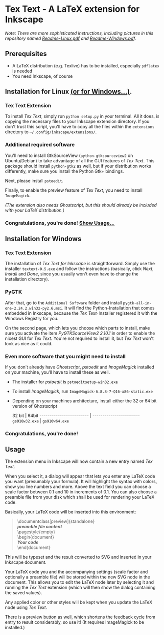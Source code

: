 # Tex Text - A LaTeX extension for Inkscape

*Note: There are more sophisticated instructions, including pictures in this repository named [Readme-Linux.pdf](https://bitbucket.org/pitgarbe/textext/raw/tip/Readme-Linux.pdf) and [Readme-Windows.pdf](https://bitbucket.org/pitgarbe/textext/raw/tip/Readme-Windows.pdf).*

## Prerequisites

- A LaTeX distribution (e.g. Texlive) has to be installed, especially `pdflatex` is needed
- You need Inkscape, of course


## Installation for Linux [(or for Windows...)](#markdown-header-installation-for-windows).

### Tex Text Extension

To install *Tex Text*, simply run `python setup.py` in your terminal.
All it does, is copying the necessary files to your Inkscape extension directory. If you don't trust this script, you'll have to copy all the files within the `extensions` directory to `~/.config/inkscape/extensions/`.

### Additional required software

You'll need to install GtkSourceView (`python-gtksourceview2` on Ubuntu/Debian) to take advantage of all the GUI features of *Tex Text*.
This package should install `python-gtk2` as well, but if your distribution works differently, make sure you install the Python Gtk+ bindings.

Next, please install `pstoedit`.

Finally, to enable the preview feature of *Tex Text*, you need to install `ImageMagick`.

*(The extension also needs Ghostscript, but this should already be included with your LaTeX distribution.)*

### Congratulations, you're done! [Show Usage...](#markdown-header-usage)


## Installation for Windows

### Tex Text Extension

The installation of *Tex Text for Inkscape* is straightforward.
Simply use the installer `textext-0.5.exe` and follow the instructions (basically, click *Next*, *Install* and *Done*, since you usually won't even have to change the installation directory).


### PyGTK

After that, go to the `Additional Software` folder and install `pygtk-all-in-one-2.24.2.win32-py2.6.msi`. It will find the Python-Installation that comes embedded in Inkscape, because the *Tex Text*-Installer registered it with the Windows Registry for you.

On the second page, which lets you choose which parts to install, make sure you activate the item *PyGTKSourceView2 2.10.1* in order to enable the nicest GUI for *Tex Text*. You're not required to install it, but *Tex Text* won't look as nice as it could.

### Even more software that you might need to install

If you don't already have *Ghostscript*, *pstoedit* and *ImageMagick* installed on your machine, you'll have to install these as well.

- The installer for *pstoedit* is `pstoeditsetup-win32.exe`
- To install *ImageMagick*, run `ImageMagick-6.8.8-7-Q16-x86-static.exe`
- Depending on your machines architecture, install either the 32 or 64 bit version of Ghostscript

  32 bit                  |  64bit
------------------------- | ------------------------
`gs910w32.exe`            | `gs910w64.exe`


### Congratulations, you're done!

## Usage

The extension menu in Inkscape will now contain a new entry named *Tex Text*.

When you select it, a dialog will appear that lets you enter any LaTeX code you want (presumably your formula). It will highlight the syntax with colors, show you line numbers and more. Above the text field you can choose a scale factor between 0.1 and 10 in increments of 0.1. You can also choose a preamble file from your disk which shall be used for rendering your LaTeX code.

Basically, your LaTeX code will be inserted into this environment:

> \documentclass[preview]{standalone}  
> ***preamble file content***  
> \pagestyle{empty}  
> \begin{document}  
> ***Your code***  
> \end{document}  

This will be typeset and the result converted to SVG and inserted in your Inkscape document.

Your LaTeX code you and the accompanying settings (scale factor and optionally a preamble file) will be stored within the new SVG node in the document. This allows you to edit the LaTeX node later by selecting it and running the *Tex Text* extension (which will then show the dialog containing the saved values).

Any applied color or other styles will be kept when you update the LaTeX node using *Tex Text*.

There is a preview button as well, which shortens the feedback cycle from entry to result considerably, so use it! (It requires ImageMagick to be installed.)